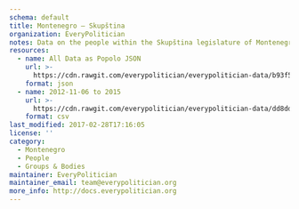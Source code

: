 ```yaml
---
schema: default
title: Montenegro — Skupština
organization: EveryPolitician
notes: Data on the people within the Skupština legislature of Montenegro.
resources:
  - name: All Data as Popolo JSON
    url: >-
      https://cdn.rawgit.com/everypolitician/everypolitician-data/b93f59455bf2809bf9123300051edba358be6559/data/Montenegro/Assembly/ep-popolo-v1.0.json
    format: json
  - name: 2012-11-06 to 2015
    url: >-
      https://cdn.rawgit.com/everypolitician/everypolitician-data/dd8dddc3843afc2317b62af2e4f84ac9c89c920d/data/Montenegro/Assembly/term-25.csv
    format: csv
last_modified: 2017-02-28T17:16:05
license: ''
category:
  - Montenegro
  - People
  - Groups & Bodies
maintainer: EveryPolitician
maintainer_email: team@everypolitician.org
more_info: http://docs.everypolitician.org
---
```

